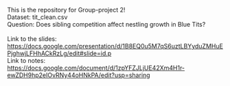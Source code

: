 This is the repository for Group-project 2! <br/>
Dataset: tit_clean.csv <br/>
Question: Does sibling competition affect nestling growth in Blue Tits? <br/>
<br/>
Link to the slides: https://docs.google.com/presentation/d/1B8EQ0u5M7qS6uztLBYyduZMHuEPjghwjLFHhACkRzLg/edit#slide=id.p<br/>
Link to notes: https://docs.google.com/document/d/1zpYFZJLjUE42Xm4H1r-ewZDH9hp2eIOvRNy44oHNkPA/edit?usp=sharing <br/>
